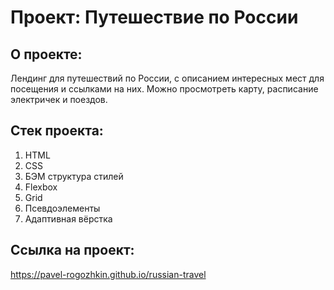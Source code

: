 # Проект: Путешествие по России

## О проекте:
Лендинг для путешествий по России, с описанием интересных мест для посещения и ссылками на них.
Можно просмотреть карту, расписание электричек и поездов.

## Стек проекта: 
1) HTML
2) CSS
3) БЭМ структура стилей
4) Flexbox
5) Grid
6) Псевдоэлементы
7) Адаптивная вёрстка

## Ссылка на проект:
https://pavel-rogozhkin.github.io/russian-travel
